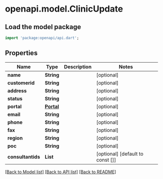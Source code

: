 # openapi.model.ClinicUpdate

## Load the model package
```dart
import 'package:openapi/api.dart';
```

## Properties
Name | Type | Description | Notes
------------ | ------------- | ------------- | -------------
**name** | **String** |  | [optional] 
**customerid** | **String** |  | [optional] 
**address** | **String** |  | [optional] 
**status** | **String** |  | [optional] 
**portal** | [**Portal**](Portal.md) |  | [optional] 
**email** | **String** |  | [optional] 
**phone** | **String** |  | [optional] 
**fax** | **String** |  | [optional] 
**region** | **String** |  | [optional] 
**poc** | **String** |  | [optional] 
**consultantids** | **List<String>** |  | [optional] [default to const []]

[[Back to Model list]](../README.md#documentation-for-models) [[Back to API list]](../README.md#documentation-for-api-endpoints) [[Back to README]](../README.md)


